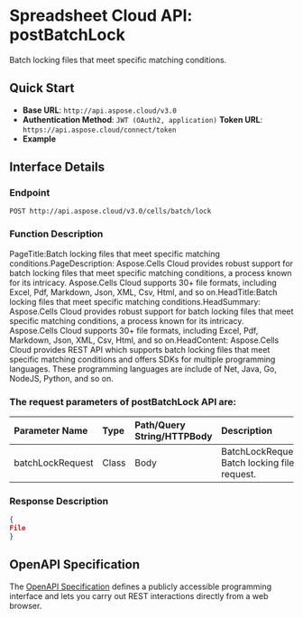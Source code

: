 # **Spreadsheet Cloud API: postBatchLock**

Batch locking files that meet specific matching conditions. 


## **Quick Start**

- **Base URL**: `http://api.aspose.cloud/v3.0`
- **Authentication Method**: `JWT (OAuth2, application)`  **Token URL**: `https://api.aspose.cloud/connect/token`
- **Example** 

## **Interface Details**

### **Endpoint** 

```
POST http://api.aspose.cloud/v3.0/cells/batch/lock
```
### **Function Description**
PageTitle:Batch locking files that meet specific matching conditions.PageDescription: Aspose.Cells Cloud provides robust support for batch locking files that meet specific matching conditions, a process known for its intricacy. Aspose.Cells Cloud supports 30+ file formats, including Excel, Pdf, Markdown, Json, XML, Csv, Html, and so on.HeadTitle:Batch locking files that meet specific matching conditions.HeadSummary: Aspose.Cells Cloud provides robust support for batch locking files that meet specific matching conditions, a process known for its intricacy. Aspose.Cells Cloud supports 30+ file formats, including Excel, Pdf, Markdown, Json, XML, Csv, Html, and so on.HeadContent: Aspose.Cells Cloud provides  REST API which supports batch locking files that meet specific matching conditions and offers SDKs for multiple programming languages. These programming languages are include of Net, Java, Go, NodeJS, Python, and so on.

### The request parameters of **postBatchLock** API are: 

| Parameter Name | Type | Path/Query String/HTTPBody | Description | 
| :- | :- | :- |:- | 
|batchLockRequest|Class|Body|BatchLockRequest Batch locking file request.  |

### **Response Description**
```json
{
File
}
```


## OpenAPI Specification

The [OpenAPI Specification](https://reference.aspose.cloud/cells/#/BatchController/PostBatchLock) defines a publicly accessible programming interface and lets you carry out REST interactions directly from a web browser.

